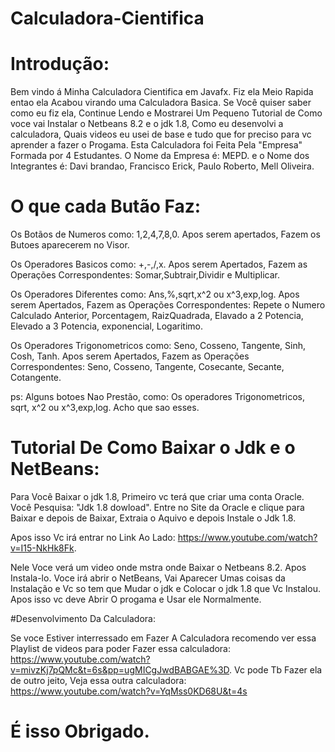 # Calculadora-Cientifica

# Introdução:

Bem vindo á Minha Calculadora Cientifica em Javafx. Fiz ela Meio Rapida entao ela Acabou virando uma Calculadora Basica.
Se Você quiser saber como eu fiz ela, Continue Lendo e Mostrarei Um Pequeno Tutorial de Como voce vai Instalar o Netbeans 8.2 e o jdk 1.8, Como eu desenvolvi a calculadora, Quais videos eu usei de base e tudo que for preciso para vc aprender a fazer o Progama. Esta Calculadora foi Feita Pela "Empresa" Formada por 4 Estudantes. O Nome da Empresa é: MEPD. e o Nome dos Integrantes é: Davi brandao, Francisco Erick, Paulo Roberto, Mell Oliveira.

# O que cada Butão Faz:

Os Botãos de Numeros como: 1,2,4,7,8,0. Apos serem apertados, Fazem os Butoes aparecerem no Visor.

Os Operadores Basicos como: +,-,/,x. Apos serem Apertados, Fazem as Operações Correspondentes: Somar,Subtrair,Dividir e Multiplicar.

Os Operadores Diferentes como: Ans,%,sqrt,x^2 ou x^3,exp,log. Apos serem Apertados, Fazem as Operações Correspondentes: Repete o Numero Calculado Anterior, Porcentagem, RaizQuadrada, Elavado a 2 Potencia, Elevado a 3 Potencia, exponencial, Logaritimo.

Os Operadores Trigonometricos como: Seno, Cosseno, Tangente, Sinh, Cosh, Tanh. Apos serem Apertados, Fazem as Operações Correspondentes: Seno, Cosseno, Tangente, Cosecante, Secante, Cotangente.

ps: Alguns botoes Nao Prestão, como: Os operadores Trigonometricos, sqrt, x^2 ou x^3,exp,log. Acho que sao esses.

# Tutorial De Como Baixar o Jdk e o NetBeans:

Para Você Baixar o jdk 1.8, Primeiro vc terá que criar uma conta Oracle. Você Pesquisa: "Jdk 1.8 dowload". Entre no Site da Oracle e clique para Baixar e depois de Baixar, Extraia o Aquivo e depois Instale o Jdk 1.8. 

Apos isso Vc irá entrar no Link Ao Lado: https://www.youtube.com/watch?v=I15-NkHk8Fk. 

Nele Voce verá um video onde mstra onde Baixar o Netbeans 8.2. Apos Instala-lo. Voce irá abrir o NetBeans, Vai Aparecer Umas coisas da Instalação e Vc so tem que Mudar o jdk e Colocar o jdk 1.8 que Vc Instalou. Apos isso vc deve Abrir O progama e Usar ele Normalmente.

#Desenvolvimento Da Calculadora: 

Se voce Estiver interressado em Fazer A Calculadora recomendo ver essa Playlist de videos para poder Fazer essa calculadora: https://www.youtube.com/watch?v=mivzKj7pQMc&t=6s&pp=ugMICgJwdBABGAE%3D.
Vc pode Tb Fazer ela de outro jeito, Veja essa outra calculadora: https://www.youtube.com/watch?v=YqMss0KD68U&t=4s

# É isso Obrigado.
